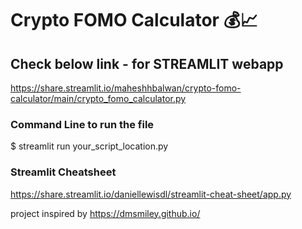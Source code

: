 # Crypto FOMO Calculator 💰📈

## Check below link - for STREAMLIT webapp
https://share.streamlit.io/maheshhbalwan/crypto-fomo-calculator/main/crypto_fomo_calculator.py

### Command Line to run the file
$ streamlit run your_script_location.py

### Streamlit Cheatsheet
https://share.streamlit.io/daniellewisdl/streamlit-cheat-sheet/app.py

project inspired by https://dmsmiley.github.io/
